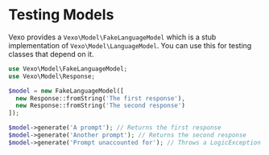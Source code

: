 # Testing Models

Vexo provides a `Vexo\Model\FakeLanguageModel` which is a stub implementation of `Vexo\Model\LanguageModel`. You can use this for testing classes that depend on it.

```php
use Vexo\Model\FakeLanguageModel;
use Vexo\Model\Response;

$model = new FakeLanguageModel([
  new Response::fromString('The first response'),
  new Response::fromString('The second response')
]);

$model->generate('A prompt'); // Returns the first response
$model->generate('Another prompt'); // Returns the second response
$model->generate('Prompt unaccounted for'); // Throws a LogicException
```
